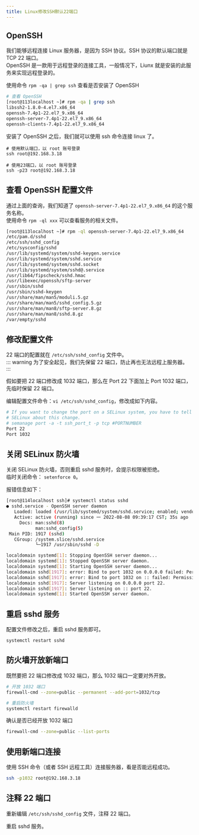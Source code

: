 ```yaml
---
title: Linux修改SSH默认22端口
---
```


## OpenSSH

我们能够远程连接 Linux 服务器，是因为 SSH 协议。SSH 协议的默认端口就是 TCP 22 端口。  
OpenSSH 是一款用于远程登录的连接工具，一般情况下，Liunx 就是安装的此服务来实现远程登录的。

使用命令 `rpm -qa | grep ssh` 查看是否安装了 OpenSSH

```bash
# 查看 OpenSSH
[root@113localhost ~]# rpm -qa | grep ssh
libssh2-1.8.0-4.el7.x86_64
openssh-7.4p1-22.el7_9.x86_64
openssh-server-7.4p1-22.el7_9.x86_64
openssh-clients-7.4p1-22.el7_9.x86_64
```

安装了 OpenSSH 之后，我们就可以使用 ssh 命令连接 linux 了。

```
# 使用默认端口，以 root 账号登录
ssh root@192.168.3.18

# 使用23端口，以 root 账号登录
ssh -p23 root@192.168.3.18
```



## 查看 OpenSSH 配置文件

通过上面的查询，我们知道了 `openssh-server-7.4p1-22.el7_9.x86_64` 的这个服务名称。  
使用命令 `rpm -ql xxx` 可以查看服务的相关文件。

```bash {3}
[root@113localhost ~]# rpm -ql openssh-server-7.4p1-22.el7_9.x86_64
/etc/pam.d/sshd
/etc/ssh/sshd_config
/etc/sysconfig/sshd
/usr/lib/systemd/system/sshd-keygen.service
/usr/lib/systemd/system/sshd.service
/usr/lib/systemd/system/sshd.socket
/usr/lib/systemd/system/sshd@.service
/usr/lib64/fipscheck/sshd.hmac
/usr/libexec/openssh/sftp-server
/usr/sbin/sshd
/usr/sbin/sshd-keygen
/usr/share/man/man5/moduli.5.gz
/usr/share/man/man5/sshd_config.5.gz
/usr/share/man/man8/sftp-server.8.gz
/usr/share/man/man8/sshd.8.gz
/var/empty/sshd
```

## 修改配置文件

22 端口的配置就在 `/etc/ssh/sshd_config` 文件中。  
::: warning
为了安全起见，我们先保留 22 端口，防止再也无法远程上服务器。
:::

假如要把 22 端口修改成 1032 端口，那么在 Port 22 下面加上 Port 1032 端口，先临时保留 22 端口。

编辑配置文件命令：`vi /etc/ssh/sshd_config`，修改成如下内容。

```bash
# If you want to change the port on a SELinux system, you have to tell
# SELinux about this change.
# semanage port -a -t ssh_port_t -p tcp #PORTNUMBER
Port 22
Port 1032
```

## 关闭 SELinux 防火墙 

关闭 SELinux 防火墙，否则重启 sshd 服务时，会提示权限被拒绝。  
临时关闭命令： `setenforce 0`。

报错信息如下：
```bash {14-15}
[root@114localhost ssh]# systemctl status sshd
● sshd.service - OpenSSH server daemon
   Loaded: loaded (/usr/lib/systemd/system/sshd.service; enabled; vendor preset: enabled)
   Active: active (running) since 一 2022-08-08 09:39:17 CST; 35s ago
     Docs: man:sshd(8)
           man:sshd_config(5)
 Main PID: 1917 (sshd)
   CGroup: /system.slice/sshd.service
           └─1917 /usr/sbin/sshd -D

localdomain systemd[1]: Stopping OpenSSH server daemon...
localdomain systemd[1]: Stopped OpenSSH server daemon.
localdomain systemd[1]: Starting OpenSSH server daemon...
localdomain sshd[1917]: error: Bind to port 1032 on 0.0.0.0 failed: Permission denied.
localdomain sshd[1917]: error: Bind to port 1032 on :: failed: Permission denied.
localdomain sshd[1917]: Server listening on 0.0.0.0 port 22.
localdomain sshd[1917]: Server listening on :: port 22.
localdomain systemd[1]: Started OpenSSH server daemon.
```

## 重启 sshd 服务

配置文件修改之后，重启 sshd 服务即可。

```
systemctl restart sshd
```

## 防火墙开放新端口

既然要把 22 端口修改成 1032 端口，那么 1032 端口一定要对外开放。

```bash
# 开放 1032 端口
firewall-cmd --zone=public --permanent --add-port=1032/tcp

# 重启防火墙
systemctl restart firewalld 
```

确认是否已经开放 1032 端口

```bash
firewall-cmd --zone=public --list-ports
```

## 使用新端口连接

使用 SSH 命令（或者 SSH 远程工具）连接服务器，看是否能远程成功。

```bash
ssh -p1032 root@192.168.3.18
```

## 注释 22 端口

重新编辑 `/etc/ssh/sshd_config` 文件，注释 22 端口。

重启 sshd 服务。
